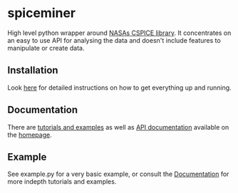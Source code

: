 spiceminer
==========
High level python wrapper around
[NASAs CSPICE library](http://naif.jpl.nasa.gov/naif/). It concentrates on
an easy to use API for analysing the data and doesn't include features to
manipulate or create data.

Installation
------------
Look [here](http://darasch.github.io/spiceminer/setup/index.html) for detailed
instructions on how to get everything up and running.

Documentation
-------------
There are [tutorials and examples](http://darasch.github.io/spiceminer/tutorial/index.html)
as well as [API documentation](http://darasch.github.io/spiceminer/documentation/index.html)
available on the [homepage](http://darasch.github.io/spiceminer).

Example
-------
See example.py for a very basic example, or consult the [Documentation](http://darasch.github.io/spiceminer/tutorial/index.html) for more indepth tutorials and examples.
